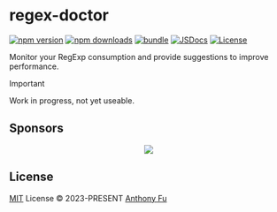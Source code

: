 # regex-doctor

[![npm version][npm-version-src]][npm-version-href]
[![npm downloads][npm-downloads-src]][npm-downloads-href]
[![bundle][bundle-src]][bundle-href]
[![JSDocs][jsdocs-src]][jsdocs-href]
[![License][license-src]][license-href]

Monitor your RegExp consumption and provide suggestions to improve performance.

> [!IMPORTANT]
> Work in progress, not yet useable.

## Sponsors

<p align="center">
  <a href="https://cdn.jsdelivr.net/gh/antfu/static/sponsors.svg">
    <img src='https://cdn.jsdelivr.net/gh/antfu/static/sponsors.svg'/>
  </a>
</p>

## License

[MIT](./LICENSE) License © 2023-PRESENT [Anthony Fu](https://github.com/antfu)

<!-- Badges -->

[npm-version-src]: https://img.shields.io/npm/v/regex-doctor?style=flat&colorA=080f12&colorB=1fa669
[npm-version-href]: https://npmjs.com/package/regex-doctor
[npm-downloads-src]: https://img.shields.io/npm/dm/regex-doctor?style=flat&colorA=080f12&colorB=1fa669
[npm-downloads-href]: https://npmjs.com/package/regex-doctor
[bundle-src]: https://img.shields.io/bundlephobia/minzip/regex-doctor?style=flat&colorA=080f12&colorB=1fa669&label=minzip
[bundle-href]: https://bundlephobia.com/result?p=regex-doctor
[license-src]: https://img.shields.io/github/license/antfu/regex-doctor.svg?style=flat&colorA=080f12&colorB=1fa669
[license-href]: https://github.com/antfu/regex-doctor/blob/main/LICENSE
[jsdocs-src]: https://img.shields.io/badge/jsdocs-reference-080f12?style=flat&colorA=080f12&colorB=1fa669
[jsdocs-href]: https://www.jsdocs.io/package/regex-doctor
